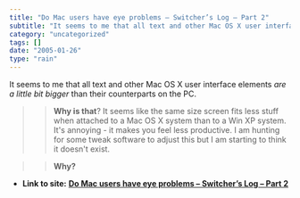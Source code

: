 ```yaml
---
title: "Do Mac users have eye problems – Switcher’s Log – Part 2"
subtitle: "It seems to me that all text and other Mac OS X user interface elements _are a"
category: "uncategorized"
tags: []
date: "2005-01-26"
type: "rain"
---
```

It seems to me that all text and other Mac OS X user interface elements _are a
little bit bigger_ than their counterparts on the PC.

>>

>> **Why is that**? It seems like the same size screen fits less stuff when
attached to a Mac OS X system than to a Win XP system. It's annoying - it
makes you feel less productive. I am hunting for some tweak software to adjust
this but I am starting to think it doesn't exist.

>>

>> **Why?**


* **Link to site:** **[Do Mac users have eye problems – Switcher’s Log – Part 2](None)**